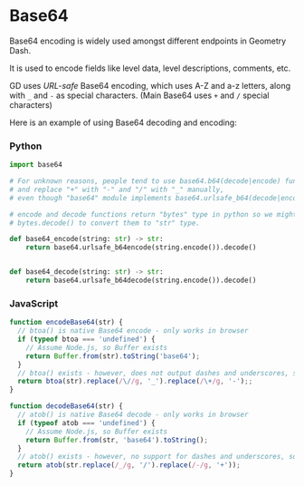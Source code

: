 # Base64

Base64 encoding is widely used amongst different endpoints in Geometry Dash.

It is used to encode fields like level data, level descriptions, comments, etc.

GD uses *URL-safe* Base64 encoding, which uses A-Z and a-z letters, along with `_` and `-` as special characters. (Main Base64 uses `+` and `/` special characters)

Here is an example of using Base64 decoding and encoding:

<!-- tabs:start -->

### **Python**

```py
import base64

# For unknown reasons, people tend to use base64.b64(decode|encode) functions
# and replace "+" with "-" and "/" with "_" manually,
# even though "base64" module implements base64.urlsafe_b64(decode|encode).

# encode and decode functions return "bytes" type in python so we might want to use
# bytes.decode() to convert them to "str" type.

def base64_encode(string: str) -> str:
    return base64.urlsafe_b64encode(string.encode()).decode()


def base64_decode(string: str) -> str:
    return base64.urlsafe_b64decode(string.encode()).decode()
```

### **JavaScript**

```js
function encodeBase64(str) {
  // btoa() is native Base64 encode - only works in browser
  if (typeof btoa === 'undefined') {
    // Assume Node.js, so Buffer exists
    return Buffer.from(str).toString('base64');
  }
  // btoa() exists - however, does not output dashes and underscores, so must replace them
  return btoa(str).replace(/\//g, '_').replace(/\+/g, '-');;
}

function decodeBase64(str) {
  // atob() is native Base64 decode - only works in browser
  if (typeof atob === 'undefined') {
    // Assume Node.js, so Buffer exists
    return Buffer.from(str, 'base64').toString();
  }
  // atob() exists - however, no support for dashes and underscores, so must replace them
  return atob(str.replace(/_/g, '/').replace(/-/g, '+'));
}
```

<!-- tabs:end -->
